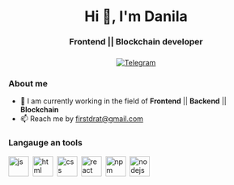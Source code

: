 <div id="header" align="center">
    <h1>Hi 👋, I'm Danila</h1>
    <h3>Frontend || Blockchain developer<h3>
</div>

<div id="socials" align="center">
<a href="https://t.me/firstdray">
    <img src="https://img.shields.io/badge/Telegram-blue?style=for-the-badge&logo=Telegram&logoColor=white" alt="Telegram"/>
</a>
</div>


### About me
- 🔭 I am currently working in the field of **Frontend** || **Backend** || **Blockchain**
- 📫 Reach me by [firstdrat@gmail.com](mailto:firstdrat@gmail.com)

### Langauge an tools
<img src="https://cdn.jsdelivr.net/gh/devicons/devicon@latest/icons/javascript/javascript-original.svg" title="js" width="40" height="40"/>&nbsp;
<img src="https://cdn.jsdelivr.net/gh/devicons/devicon@latest/icons/html5/html5-original.svg" title="html" width="40" height="40"/>&nbsp;
<img src="https://cdn.jsdelivr.net/gh/devicons/devicon@latest/icons/css3/css3-original.svg" title="css" width="40" height="40"/>&nbsp;
<img src="https://cdn.jsdelivr.net/gh/devicons/devicon@latest/icons/react/react-original-wordmark.svg" title="react" width="40" height="40"/>&nbsp;
<img src="https://cdn.jsdelivr.net/gh/devicons/devicon@latest/icons/npm/npm-original-wordmark.svg" title="npm" width="40" height="40"/>&nbsp;
<img src="https://cdn.jsdelivr.net/gh/devicons/devicon@latest/icons/nodejs/nodejs-original.svg" title="nodejs" width="40" height="40"/>&nbsp;
